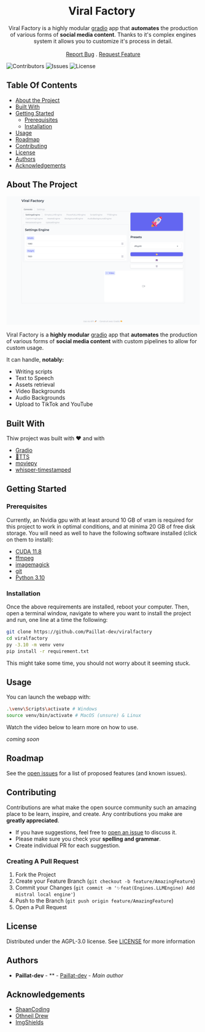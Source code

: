 <br/>
<p align="center">
  <h1 align="center">Viral Factory <img href="https://img.shields.io/badge/Beta-45bf17"></h1>

  <p align="center">
    Viral Factory is a highly modular <a href="https://github.com/gradio-app/gradio">gradio</a> app that <strong>automates</strong> the production of various forms of <strong>social media content</strong>. Thanks to it's complex engines system it allows you to customize it's process in detail.
    <br/>
    <br/>
    <a href="https://github.com/Paillat-dev/viralfactory/issues">Report Bug</a>
    .
    <a href="https://github.com/Paillat-dev/viralfactory/issues">Request Feature</a>
  </p>
</p>

![Contributors](https://img.shields.io/github/contributors/Paillat-dev/viralfactory?color=dark-green) ![Issues](https://img.shields.io/github/issues/Paillat-dev/viralfactory) ![License](https://img.shields.io/github/license/Paillat-dev/viralfactory) 

## Table Of Contents

* [About the Project](#about-the-project)
* [Built With](#built-with)
* [Getting Started](#getting-started)
  * [Prerequisites](#prerequisites)
  * [Installation](#installation)
* [Usage](#usage)
* [Roadmap](#roadmap)
* [Contributing](#contributing)
* [License](#license)
* [Authors](#authors)
* [Acknowledgements](#acknowledgements)

## About The Project

![Screen Shot](images/screenshot.png)

Viral Factory is a **highly modular** [gradio](https://github.com/gradio-app/gradio) app that **automates** the production of various forms of **social media content** with custom pipelines to allow for custom usage.

It can handle, **notably:**
- Writing scripts
- Text to Speech
- Assets retrieval
- Video Backgrounds
- Audio Backgrounds
- Upload to TikTok and YouTube



## Built With

Thiw project was built with ❤️ and with

* [Gradio](https://github.com/gradio-app/gradio)
* [🐸TTS](https://github.com/coqui-ai/TTS)
* [moviepy](https://github.com/Zulko/moviepy)
* [whisper-timestamped](https://github.com/linto-ai/whisper-timestamped)

## Getting Started


### Prerequisites

Currently, an Nvidia gpu with at least around 10 GB of vram is required for this project to work in optimal conditions, and at minima 20 GB of free disk storage.
You will need as well to have the following software installed (click on them to install):
- [CUDA 11.8](https://developer.nvidia.com/cuda-11-8-0-download-archive)
- [ffmpeg](https://ffmpeg.org/download.html)
- [imagemagick](https://imagemagick.org/script/download.php)
- [git](https://git-scm.com/downloads)
- [Python 3.10](https://www.python.org/downloads/release/python-31011/)

### Installation

Once the above requirements are installed, reboot your computer. Then, open a terminal window, navigate to where you want to install the project and run, one line at a time the following:
```bash
git clone https://github.com/Paillat-dev/viralfactory
cd viralfactory
py -3.10 -m venv venv
pip install -r requirement.txt
```
This might take some time, you should not worry about it seeming stuck.

## Usage

You can launch the webapp with:
```bash
.\venv\Scripts\activate # Windows
source venv/bin/activate # MacOS (unsure) & Linux
```

Watch the video below to learn more on how to use.

*coming soon*

## Roadmap

See the [open issues](https://github.com/Paillat-dev/viralfactory/issues) for a list of proposed features (and known issues).

## Contributing

Contributions are what make the open source community such an amazing place to be learn, inspire, and create. Any contributions you make are **greatly appreciated**.
* If you have suggestions, feel free to [open an issue](https://github.com/Paillat-dev/viralfactory/issues/new) to discuss it.
* Please make sure you check your **spelling and grammar**.
* Create individual PR for each suggestion.

### Creating A Pull Request

1. Fork the Project
2. Create your Feature Branch (`git checkout -b feature/AmazingFeature`)
3. Commit your Changes (`git commit -m '✨feat(Engines.LLMEngine) Add mistral local engine'`)
4. Push to the Branch (`git push origin feature/AmazingFeature`)
5. Open a Pull Request

## License

Distributed under the AGPL-3.0 license. See [LICENSE](/LICENSE) for more information

## Authors

* **Paillat-dev** - ** - [Paillat-dev](https://github.com/Paillat-dev/) - *Main author*

## Acknowledgements

* [ShaanCoding](https://github.com/ShaanCoding/)
* [Othneil Drew](https://github.com/othneildrew/Best-README-Template)
* [ImgShields](https://shields.io/)
